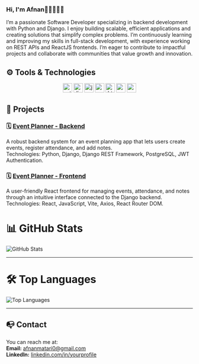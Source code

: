 ### Hi, I'm Afnan👋🏼👩🏻‍💻

I’m a passionate Software Developer specializing in backend development with Python and Django. I enjoy building scalable, efficient applications and creating solutions that simplify complex problems. I’m continuously learning and improving my skills in full-stack development, with experience working on REST APIs and ReactJS frontends. I’m eager to contribute to impactful projects and collaborate with communities that value growth and innovation.

## ⚙️ Tools & Technologies

<p align="center">
  <img src="https://cdn.jsdelivr.net/gh/devicons/devicon/icons/python/python-original.svg" height="25" alt="python" />
  <img src="https://cdn.jsdelivr.net/gh/devicons/devicon/icons/django/django-plain.svg" height="25" alt="django" />
  <img src="https://cdn.jsdelivr.net/gh/devicons/devicon/icons/javascript/javascript-original.svg" height="25" alt="javascript" />
  <img src="https://cdn.jsdelivr.net/gh/devicons/devicon/icons/react/react-original.svg" height="25" alt="react" />
  <img src="https://cdn.jsdelivr.net/gh/devicons/devicon/icons/html5/html5-original.svg" height="25" alt="html5" />
  <img src="https://cdn.jsdelivr.net/gh/devicons/devicon/icons/css3/css3-original.svg" height="25" alt="css3" />
  <img src="https://cdn.jsdelivr.net/gh/devicons/devicon/icons/postgresql/postgresql-original.svg" height="25" alt="postgresql" />
<!--   <img src="https://cdn.jsdelivr.net/gh/devicons/devicon/icons/git/git-original.svg" height="25" alt="git" /> -->
</p>

## 🚀 Projects

### 🗓️ [Event Planner - Backend](https://github.com/Afnan112/django-event-planner-backend)
A robust backend system for an event planning app that lets users create events, register attendance, and add notes.  
Technologies: Python, Django, Django REST Framework, PostgreSQL, JWT Authentication.

### 🗓️ [Event Planner - Frontend](https://github.com/Afnan112/react-event-planner-frontend.git)
A user-friendly React frontend for managing events, attendance, and notes through an intuitive interface connected to the Django backend.
Technologies: React, JavaScript, Vite, Axios, React Router DOM.


# 📊 GitHub Stats

![GitHub Stats](https://github-readme-stats.vercel.app/api?username=Afnan112&theme=radical&show_icons=true&count_private=true&include_all_commits=true&hide_border=false)

---

# 🛠️ Top Languages

![Top Languages](https://github-readme-stats.vercel.app/api/top-langs/?username=Afnan112&layout=compact&theme=radical&hide_border=false)

---

## 📭 Contact

You can reach me at:  
**Email:** afnanmatari0@gmail.com  
**LinkedIn:** [linkedin.com/in/yourprofile](https://linkedin.com/in/yourprofile)  

